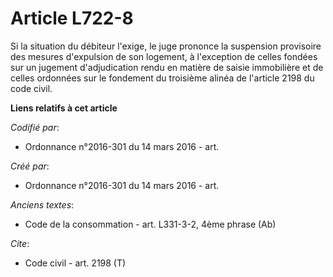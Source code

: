 # Article L722-8

Si la situation du débiteur l'exige, le juge prononce la suspension provisoire des mesures d'expulsion de son logement, à
l'exception de celles fondées sur un jugement d'adjudication rendu en matière de saisie immobilière et de celles ordonnées
sur le fondement du troisième alinéa de l'article 2198 du code civil.

**Liens relatifs à cet article**

_Codifié par_:

  - Ordonnance n°2016-301 du 14 mars 2016 - art.

_Créé par_:

  - Ordonnance n°2016-301 du 14 mars 2016 - art.

_Anciens textes_:

  - Code de la consommation - art. L331-3-2, 4ème phrase (Ab)

_Cite_:

  - Code civil - art. 2198 (T)
